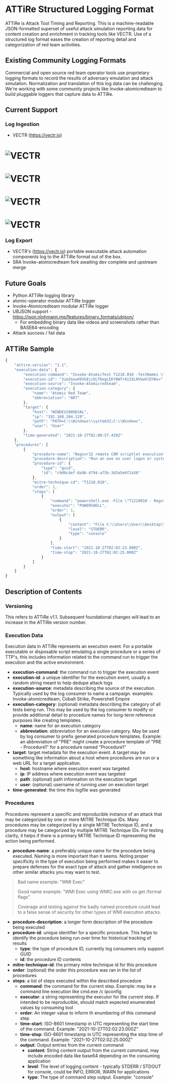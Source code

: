 # ATTiRe Structured Logging Format

ATTiRe is Attack Tool Timing and Reporting. This is a machine-readable JSON-formatted superset of useful attack simulation reporting data for content creation and enrichment in tracking tools like VECTR. Use of a structured log format eases the creation of reporting detail and categorization of red team activities.

## Existing Community Logging Formats
Commercial and open source red team operator tools use proprietary logging formats to record the results of adversary emulation and attack simulation. Normalization and translation of this log data can be challenging. We're working with some community projects like Invoke-atomicredteam to build pluggable loggers that capture data to ATTiRe.

## Current Support

### Log Ingestion
* VECTR (https://vectr.io)
# ![VECTR](media/attire1.png)
# ![VECTR](media/attire1a.png)
# ![VECTR](media/attire2a.png)
# ![VECTR](media/attire3.png)
### Log Export
* VECTR's (https://vectr.io) portable executable attack automation components log to the ATTiRe format out of the box.
* SRA Invoke-atomicredteam fork awaiting dev complete and upstream merge

## Future Goals
* Python ATTiRe logging library 
* atomic-operator modular ATTiRe logger
* Invoke-Atomicredteam modular ATTiRe logger
* UBJSON support - https://json.nlohmann.me/features/binary_formats/ubjson/
  * For embedding binary data like videos and screenshots rather than BASE64-encoding
* Attack success / fail data

## ATTiRe Sample
```js
{
    "attire-version": "1.1",
    "execution-data": {
        "execution-command": "Invoke-AtomicTest T1218.010 -TestNames \"Regsvr32 remote COM scriptlet execution\",\"Regsvr32 local DLL execution\"",
        "execution-id": "3im2GxwX9VG8jzXLTDegLEKY8WfrA1IXL0VUwhlDYWs=",
        "execution-source": "Invoke-Atomicredteam",
        "execution-category": {
            "name": "Atomic Red Team",
            "abbreviation": "ART"
        },
        "target": {
            "host": "WINDEV2009EVAL",
            "ip": "192.168.204.129",
            "path": "PATH=C:\\Windows\\system32;C:\\Windows",
            "user": "User"
        },
        "time-generated": "2021-10-27T02:00:57.439Z"
    },
    "procedures": [
        {
            "procedure-name": "Regsvr32 remote COM scriptlet execution",
            "procedure-description": "Run an exe on user logon or system startup.  Upon execution, success messages will be displayed for the two scheduled tasks. To view\nthe tasks, open the Task Scheduler and look in the Active Tasks pane.",
            "procedure-id": {
                "type": "guid",
                "id": "c9d0c4ef-8a96-4794-a75b-3d3a5e6f2a36"
            },
			"mitre-technique-id": "T1218.010",
            "order": 1,
            "steps": [
                {
                    "command": "powershell.exe -File \"T1218010 - Regsvr32 remote COM scriptlet execution\"",
                    "executor": "POWERSHELL",
                    "order": 1,
                    "output": [
                        {
                            "content": "File C:\\Users\\User\\Desktop\\AEv1.0 - Administrator-10\\T1218010 - Regsvr32 remote COM scriptlet executio.ps1 cannot be \r\nloaded. The file C:\\Users\\User\\Desktop\\AEv1.0 - Administrator-10\\T1218010 - Regsvr32 remote COM scriptlet executio is not digitally signed. You cannot run this script on the current system. For more information \r\nabout running scripts and setting execution policy, see about_Execution_Policies at \r\nhttps:/go.microsoft.com/fwlink/?LinkID=135170.\r\n    + CategoryInfo          : SecurityError: (:) [], ParentContainsErrorRecordException\r\n    + FullyQualifiedErrorId : UnauthorizedAccess",
                            "level": "STDERR",
                            "type": "console"
                        }
                    ],
                    "time-start": "2021-10-27T02:02:23.000Z",
                    "time-stop": "2021-10-27T02:02:25.000Z"
                }
            ]
        }
    ]
}
```

## Description of Contents

### Versioning
This refers to ATTiRe v1.1. Subsequent foundational changes will lead to an increase in the ATTiRe version number.

### Execution Data

Execution data in ATTiRe represents an execution event. For a portable executable or disposable script emulating a single procedure or a series of TTP's, this includes information related to the command run to trigger the execution and the active environment.

* **execution-command**: the command run to trigger the execution event
* **execution-id**: a unique identifier for the execution event, usually a random string meant to help dedupe attack logs
* **execution-source**: metadata describing the source of the execution. Typically used by the log consumer to name a campaign.  examples: Invoke-atomicredteam, Cobalt Strike, Powershell Empire
* **execution-category**: (optional) metadata describing the category of all tests being run. This may be used by the log consumer to modify or provide additional detail to procedure names for long-term reference purposes like creating templates.
  * **name**: name for an execution category
  * **abbreviation**: abbreviation for an execution category. May be used by log consumer to prefix generated procedure templates. Example: an abbreviation of "PRE" might create a procedure template of "PRE - Procedure1" for a procedure named "Procedure1"
* **target**: target metadata for the execution event. A target may be something like information about a host where procedures are run or a web URL for a target application.
  * **host**: hostname where execution event was targeted
  * **ip**: IP address where execution event was targeted 
  * **path**: (optional) path information on the execution target
  * **user**: (optional) username of running user on execution target
* **time-generated**: the time this logfile was generated

### Procedures

Procedures represent a specific and reproducible instance of an attack that may be categorized by one or more MITRE Technique IDs. Many procedures may be categorized by a single MITRE Technique ID, and a procedure may be categorized by multiple MITRE Technique IDs. For testing clarity, it helps if there is a primary MITRE Technique ID representing the action being performed.

* **procedure-name**: a preferably unique name for the procedure being executed. Naming is more important than it seems. Noting proper specificity in the type of execution being performed makes it easier to prepare defenses for the exact type of attack and gather intelligence on other similar attacks you may want to test. 
> Bad name example: "WMI Exec" 
> 
> Good name example: "WMI Exec using WMIC.exe with os get /format flags"
> 
> Coverage and testing against the badly named procedure could lead to a false sense of security for other types of WMI execution attacks.
* **procedure-description**: a longer form description of the procedure being executed
* **procedure-id**: unique identifier for a specific procedure. This helps to identify the procedure being run over time for historical tracking of results
  * **type**: the type of procedure ID, currently log consumers only support GUID
  * **id**: the procedure ID contents
* **mitre-technique-id**: the primary mitre technique id for this procedure
* **order**: (optional) the order this procedure was ran in the list of procedures
* **steps**: a list of steps executed within the described procedure
  * **command**: the command for the current step. Example: may be a command line execution like cmd.exe /c ipconfig
  * **executor**: a string representing the executor for the current step. If intended to be reproducible, should match expected enumerated values by consuming tool
  * **order**: An integer value to inform th enumbering of this command step
  * **time-start**: ISO-8601 timestamp in UTC representing the start time of the command. Example: "2021-10-27T02:02:23.000Z"
  * **time-stop**: ISO-8601 timestamp in UTC representing the stop time of the command. Example: "2021-10-27T02:02:25.000Z"
  * **output**: Output entries from the current command
    * **content**: String content output from the current command, may include encoded data like base64 depending on the consuming application
    * **level**: The level of logging content - typically STDERR / STDOUT for console, could be INFO, ERROR, WARN for applications
    * **type**: The type of command step output. Example: "console"
